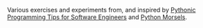 Various exercises and experiments from, and inspired by [Pythonic Programming 
Tips for Software Engineers](https://www.educative.io/courses/pythonic-programming-tips-software-engineers) 
and [Python Morsels](https://www.pythonmorsels.com/).